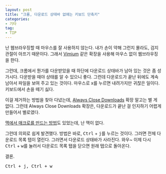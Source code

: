 ```yaml
---
layout: post
title: "크롬, 다운로드 상태바 없애는 키보드 단축키"
categories:
- 기타
tag:
- TIP
---
```


난 웹브라우징할 때 마우스를 잘 사용하지 않는다. 내가 손이 약해 그런지 몰라도, 검지 관절이 아프기 때문이다. 그래서 [Vimium](https://chrome.google.com/webstore/detail/vimium/dbepggeogbaibhgnhhndojpepiihcmeb) 같은 확장을 사용해 마우스 없이 웹브라우징을 한다.

그런데, 크롬에서 뭔가를 다운받았을 때 하단에 다운로드 상태바가 남아 있는 것은 좀 성가시다. 다운받을 때야 상태를 알 수 있으니 좋다. 그런데 다운로드가 끝난 뒤에도 계속 남아서 파일을 보여 주고 있는 것이다. 마우스로 x를 누르면 내려가지만 귀찮은 일이다. 키보드에서 손을 떼기 싫다.

이걸 제거하는 방법을 찾아 다녔는데, [Always Close Downloads](https://chrome.google.com/webstore/detail/always-clear-downloads/cpbmgiffkljiglnpdbljhlenaikojapc) 확장 말고는 별 게 없다. 그런데 Always Close Downloads 확장은, 다운로드가 끝난 걸 인지하기 어렵게 만들어서 별로였다.

[맥에서 매크로를 만드는 방법](http://rocketink.net/2013/06/close-google-chrome-downloads.html)도 있었는데, 난 맥이 없다.

그런데 의외로 쉽게 발견했다. 방법은 바로, <kbd>Ctrl</kbd> + <kbd>j</kbd>를 누르는 것이다. 그러면 전체 다운로드 목록 탭이 열린다. 그러면서 다운로드 상태바가 사라진다. 와우~ 이제 다시 <kbd>Ctrl</kbd> + <kbd>w</kbd>를 눌러서 다운로드 목록 탭을 닫으면 원래 탭으로 돌아온다. 

결론.

<pre>
Ctrl + j, Ctrl + w
</pre>